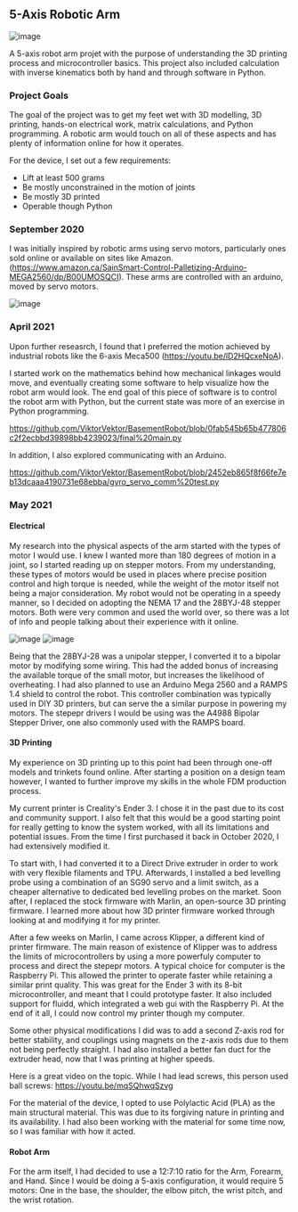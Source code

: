 ## 5-Axis Robotic Arm

![image](https://user-images.githubusercontent.com/41247872/132286744-f61dbbb3-6c37-4f1d-899b-ab8461038803.png)

A 5-axis robot arm projet with the purpose of understanding the 3D printing process and microcontroller basics. This project also included calculation with inverse kinematics both by hand and through software in Python.

### Project Goals

The goal of the project was to get my feet wet with 3D modelling, 3D printing, hands-on electrical work, matrix calculations, and Python programming. A robotic arm would touch on all of these aspects and has plenty of information online for how it operates. 

For the device, I set out a few requirements:
 - Lift at least 500 grams
 - Be mostly unconstrained in the motion of joints
 - Be mostly 3D printed
 - Operable though Python

### September 2020

I was initially inspired by robotic arms using servo motors, particularly ones sold online or available on sites like Amazon. (https://www.amazon.ca/SainSmart-Control-Palletizing-Arduino-MEGA2560/dp/B00UMOSQCI). These arms are controlled with an arduino, moved by servo motors.

![image](https://user-images.githubusercontent.com/41247872/132287775-6a344b85-e3f3-440d-b6de-1ad0c2425668.png)

### April 2021

Upon further reseasrch, I found that I preferred the motion achieved by industrial robots like the 6-axis Meca500 (https://youtu.be/lD2HQcxeNoA).

I started work on the mathematics behind how mechanical linkages would move, and eventually creating some software to help visualize how the robot arm would look. The end goal of this piece of software is to control the robot arm with Python, but the current state was more of an exercise in Python programming.

https://github.com/ViktorVektor/BasementRobot/blob/0fab545b65b477806c2f2ecbbd39898bb4239023/final%20main.py

In addition, I also explored communicating with an Arduino.

https://github.com/ViktorVektor/BasementRobot/blob/2452eb865f8f66fe7eb13dcaaa4190731e68ebba/gyro_servo_comm%20test.py

### May 2021

#### Electrical

My research into the physical aspects of the arm started with the types of motor I would use. I knew I wanted more than 180 degrees of motion in a joint, so I started reading up on stepper motors. From my understanding, these types of motors would be used in places where precise position control and high torque is needed, while the weight of the motor itself not being a major consideration. My robot would not be operating in a speedy manner, so I decided on adopting the NEMA 17 and the 28BYJ-48 stepper motors. Both were very common and used the world over, so there was a lot of info and people talking about their experience with it online.

![image](https://user-images.githubusercontent.com/41247872/132289187-90b2d599-8861-4ba2-bb26-414e628a4d10.png) ![image](https://user-images.githubusercontent.com/41247872/132289226-345994f7-13b6-4321-8517-79b9121531ea.png)

Being that the 28BYJ-28 was a unipolar stepper, I converted it to a bipolar motor by modifying some wiring. This had the added bonus of increasing the available torque of the small motor, but increases the likelihood of overheating. I had also planned to use an Arduino Mega 2560 and a RAMPS 1.4 shield to control the robot. This controller combination was typically used in DIY 3D printers, but can serve the a similar purpose in powering my motors. The stepepr drivers I would be using was the A4988 Bipolar Stepper Driver, one also commonly used with the RAMPS board.

#### 3D Printing

My experience on 3D printing up to this point had been through one-off models and trinkets found online. After starting a position on a design team however, I wanted to further improve my skills in the whole FDM production process. 

My current printer is Creality's Ender 3. I chose it in the past due to its cost and community support. I also felt that this would be a good starting point for really getting to know the system worked, with all its limitations and potential issues. From the time I first purchased it back in October 2020, I had extensively modified it. 

To start with, I had converted it to a Direct Drive extruder in order to work with very flexible filaments and TPU. Afterwards, I installed a bed levelling probe using a combination of an SG90 servo and a limit switch, as a cheaper alternative to dedicated bed levelling probes on the market. Soon after, I replaced the stock firmware with Marlin, an open-source 3D printing firmware. I learned more about how 3D printer firmware worked through looking at and modifying it for my printer.

After a few weeks on Marlin, I came across Klipper, a different kind of printer firmware. The main reason of existence of Klipper was to address the limits of microcontrollers by using a more powerfuly computer to process and direct the stepepr motors. A typical choice for computer is the Raspberry Pi. This allowed the printer to operate faster while retaining a similar print quality. This was great for the Ender 3 with its 8-bit microcontroller, and meant that I could prototype faster. It also included support for fluidd, which integrated a web gui with the Raspberry Pi. At the end of it all, I could now control my printer though my computer.

Some other physical modifications I did was to add a second Z-axis rod for better stability, and couplings using magnets on the z-axis rods due to them not being perfectly straight. I had also installed a better fan duct for the extruder head, now that I was printing at higher speeds.

Here is a great video on the topic. While I had lead screws, this person used ball screws: https://youtu.be/mqSQhwqSzvg

For the material of the device, I opted to use Polylactic Acid (PLA) as the main structural material. This was due to its forgiving nature in printing and its availability. I had also been working with the material for some time now, so I was familiar with how it acted.

#### Robot Arm

For the arm itself, I had decided to use a 12:7:10 ratio for the Arm, Forearm, and Hand. Since I would be doing a 5-axis configuration, it would require 5 motors: One in the base, the shoulder, the elbow pitch, the wrist pitch, and the wrist rotation. 
